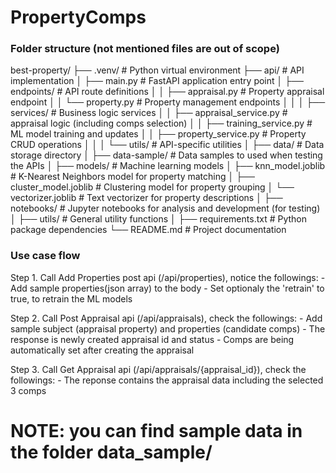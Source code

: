 # PropertyComps

### Folder structure (not mentioned files are out of scope)


best-property/
├── .venv/                     # Python virtual environment
├── api/                       # API implementation
│   ├── main.py               # FastAPI application entry point
│   ├── endpoints/            # API route definitions
│   │   ├── appraisal.py     # Property appraisal endpoint
│   │   └── property.py      # Property management endpoints
│   │
│   ├── services/            # Business logic services
│   │   ├── appraisal_service.py      # appraisal logic (including comps selection)
│   │   ├── training_service.py       # ML model training and updates
│   │   ├── property_service.py       # Property CRUD operations
│   │
│   └── utils/               # API-specific utilities
│
├── data/                     # Data storage directory
│
├── data-sample/              # Data samples to used when testing the APIs
│
├── models/                   # Machine learning models
│   ├── knn_model.joblib     # K-Nearest Neighbors model for property matching
│   ├── cluster_model.joblib # Clustering model for property grouping
│   └── vectorizer.joblib    # Text vectorizer for property descriptions
│
├── notebooks/               # Jupyter notebooks for analysis and development (for testing)
│
├── utils/                   # General utility functions
│
├── requirements.txt            # Python package dependencies
└── README.md                  # Project documentation


### Use case flow
Step 1. Call Add Properties post api (/api/properties), notice the followings:
        - Add sample properties(json array) to the body
        - Set optionaly the 'retrain' to true, to retrain the ML models

Step 2. Call Post Appraisal api (/api/appraisals), check the followings:
        - Add sample subject (appraisal property) and properties (candidate comps)
        - The response is newly created appraisal id and status
        - Comps are being automatically set after creating the appraisal

Step 3. Call Get Appraisal api (/api/appraisals/{appraisal_id}), check the followings:
        - The reponse contains the appraisal data including the selected 3 comps

# NOTE: you can find sample data in the folder data_sample/ 

